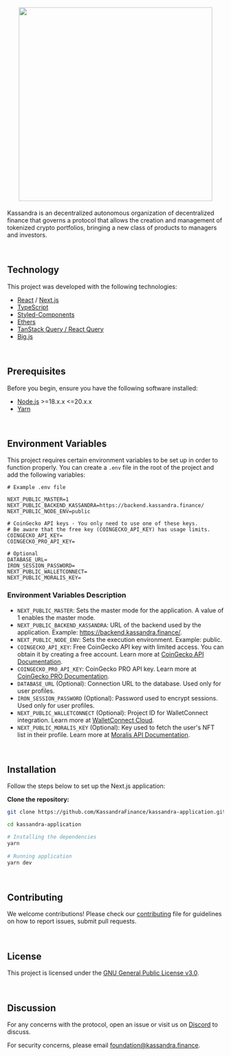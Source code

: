 <h1 align="center">
  <img width='450px'src="https://www.kassandra.finance/_next/static/media/kassandra-header.613d13f9.svg" align="center"/>
</h1>

Kassandra is an decentralized autonomous organization of decentralized finance that governs a protocol that allows the creation and management of tokenized crypto portfolios, bringing a new class of products to managers and investors.

<br />

## Technology

This project was developed with the following technologies:
- [React](https://reactjs.org) / [Next.js](https://nextjs.org/)
- [TypeScript](https://www.typescriptlang.org/)
- [Styled-Components](https://styled-components.com/)
- [Ethers](https://docs.ethers.org/v6/)
- [TanStack Query / React Query](https://tanstack.com/query/latest/docs/framework/react/overview)
- [Big.js](https://mikemcl.github.io/big.js/)

<br />

## Prerequisites  
Before you begin, ensure you have the following software installed:  

- [Node.js](https://nodejs.org/en/docs/) >=18.x.x <=20.x.x 
- [Yarn](https://classic.yarnpkg.com/lang/en/docs/)

<br />

## Environment Variables
This project requires certain environment variables to be set up in order to function properly. You can create a `.env` file in the root of the project and add the following variables:

```env
# Example .env file

NEXT_PUBLIC_MASTER=1
NEXT_PUBLIC_BACKEND_KASSANDRA=https://backend.kassandra.finance/
NEXT_PUBLIC_NODE_ENV=public

# CoinGecko API keys - You only need to use one of these keys. 
# Be aware that the free key (COINGECKO_API_KEY) has usage limits.
COINGECKO_API_KEY=
COINGECKO_PRO_API_KEY=

# Optional
DATABASE_URL=
IRON_SESSION_PASSWORD=
NEXT_PUBLIC_WALLETCONNECT=
NEXT_PUBLIC_MORALIS_KEY=
```

 ### Environment Variables Description
- `NEXT_PUBLIC_MASTER`: Sets the master mode for the application. A value of 1 enables the master mode.
- `NEXT_PUBLIC_BACKEND_KASSANDRA`: URL of the backend used by the application. Example: https://backend.kassandra.finance/.
- `NEXT_PUBLIC_NODE_ENV`: Sets the execution environment. Example: public.
- `COINGECKO_API_KEY`: Free CoinGecko API key with limited access. You can obtain it by creating a free account. Learn more at [CoinGecko API Documentation](https://docs.coingecko.com/v3.0.1/reference/introduction).
- `COINGECKO_PRO_API_KEY`: CoinGecko PRO API key. Learn more at [CoinGecko PRO Documentation](https://docs.coingecko.com/reference/introduction).
- `DATABASE_URL` (Optional): Connection URL to the database. Used only for user profiles.
- `IRON_SESSION_PASSWORD` (Optional): Password used to encrypt sessions. Used only for user profiles.
- `NEXT_PUBLIC_WALLETCONNECT` (Optional): Project ID for WalletConnect integration. Learn more at [WalletConnect Cloud](https://cloud.walletconnect.com).
- `NEXT_PUBLIC_MORALIS_KEY` (Optional): Key used to fetch the user's NFT list in their profile. Learn more at [Moralis API Documentation](https://docs.moralis.io/web3-data-api/aptos/reference/authentication).

<br />

## Installation  

Follow the steps below to set up the Next.js application:  

**Clone the repository:**  

 ```sh
 git clone https://github.com/KassandraFinance/kassandra-application.git
 
 cd kassandra-application

 # Installing the dependencies
 yarn
  
 # Running application
 yarn dev
```

<br />

## Contributing

We welcome contributions! Please check our [contributing](./CONTRIBUTING.md) file for guidelines on how to report issues, submit pull requests.

<br />

## License
This project is licensed under the [GNU General Public License v3.0](LICENSE).

<br />

## Discussion

For any concerns with the protocol, open an issue or visit us on [Discord](https://discord.com/invite/8qHCfxwFCc) to discuss.

For security concerns, please email [foundation@kassandra.finance](mailto:foundation@kassandra.finance).
